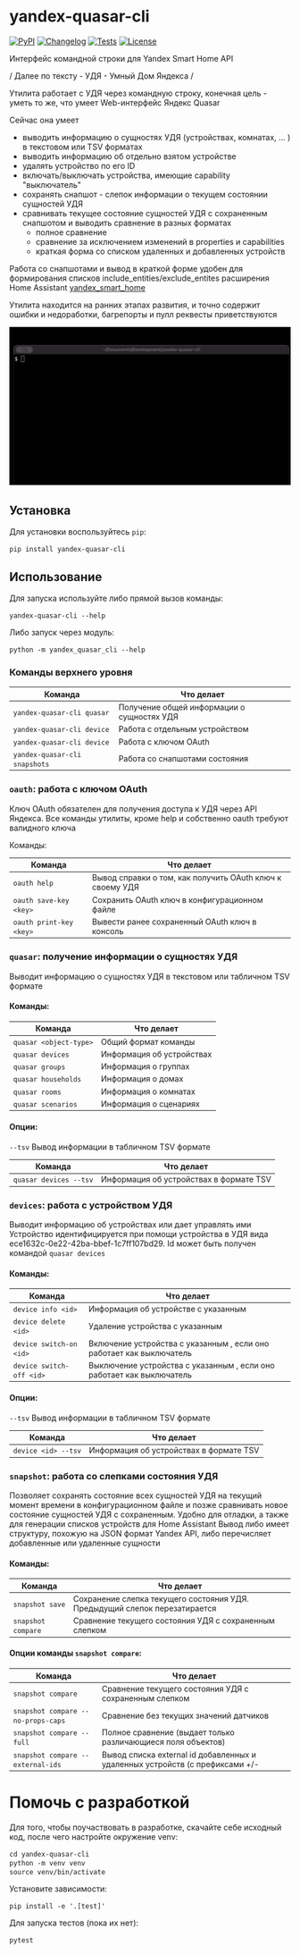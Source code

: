 # yandex-quasar-cli

[![PyPI](https://img.shields.io/pypi/v/yandex-quasar-cli.svg)](https://pypi.org/project/quasar-cli/)
[![Changelog](https://img.shields.io/github/v/release/p1ne/yandex-quasar-cli?include_prereleases&label=changelog)](https://github.com/p1ne/quasar-cli/releases)
[![Tests](https://github.com/p1ne/yandex-quasar-cli/actions/workflows/test.yml/badge.svg)](https://github.com/p1ne/quasar-cli/actions/workflows/test.yml)
[![License](https://img.shields.io/badge/license-Apache%202.0-blue.svg)](https://github.com/p1ne/quasar-cli/blob/master/LICENSE)

Интерфейс командной строки для Yandex Smart Home API

/ Далее по тексту - УДЯ - Умный Дом Яндекса /

Утилита работает с УДЯ через командную строку, конечная цель - уметь то же, что умеет Web-интерфейс Яндекс Quasar

Сейчас она умеет
 - выводить информацию о сущностях УДЯ (устройствах, комнатах, ... ) в текстовом или TSV форматах
 - выводить информацию об отдельно взятом устройстве
 - удалять устройство по его ID
 - включать/выключать устройства, имеющие capability "выключатель"
 - сохранять снапшот - слепок информации о текущем состоянии сущностей УДЯ
 - сравнивать текущее состояние сущностей УДЯ с сохраненным снапшотом и выводить сравнение в разных форматах
   - полное сравнение
   - сравнение за исключением изменений в properties и capabilities
   - краткая форма со списком удаленных и добавленных устройств

Работа со снапшотами и вывод в краткой форме удобен для формирования списков include_entities/exclude_entites расширения
Home Assistant [yandex_smart_home](https://github.com/dext0r/yandex_smart_home)

Утилита находится на ранних этапах развития, и точно содержит ошибки и недоработки, багрепорты и пулл реквесты
приветствуются

![Screeecast](quasar.gif)

## Установка

Для установки воспользуйтесь `pip`:

    pip install yandex-quasar-cli

## Использование

Для запуска используйте либо прямой вызов команды:

    yandex-quasar-cli --help

Либо запуск через модуль:

    python -m yandex_quasar_cli --help

### Команды верхнего уровня

| Команда                                       | Что делает                                  |
|-----------------------------------------------|---------------------------------------------|
| ```yandex-quasar-cli quasar```                | Получение общей информации о сущностях УДЯ  |
| ```yandex-quasar-cli device```                | Работа с отдельным устройством  |
| ```yandex-quasar-cli device```                | Работа с ключом OAuth  |
| ```yandex-quasar-cli snapshots```             | Работа со снапшотами состояния  |

### ```oauth```: работа с ключом OAuth

Ключ OAuth обязателен для получения доступа к УДЯ через API Яндекса. Все команды утилиты, кроме help и собственно oauth
требуют валидного ключа

Команды:

| Команда                                       | Что делает                                                |
|-----------------------------------------------|-----------------------------------------------------------|
| ```oauth help```                              | Вывод справки о том, как получить OAuth ключ к своему УДЯ |
| ```oauth save-key <key>```  | Сохранить OAuth ключ в конфигурационном файле             |
| ```oauth print-key <key>``` | Вывести ранее сохраненный OAuth ключ в консоль            |

### ```quasar```: получение информации о сущностях УДЯ

Выводит информацию о сущностях УДЯ в текстовом или табличном TSV формате

#### Команды:

| Команда                    | Что делает                              |
|----------------------------|-----------------------------------------|
| ```quasar <object-type>``` | Общий формат команды                    |
| ```quasar devices```       | Информация об устройствах               |
| ```quasar groups```        | Информация о группах                    |
| ```quasar households```    | Информация о домах                      |
| ```quasar rooms```         | Информация о комнатах                   |
| ```quasar scenarios```     | Информация о сценариях                  |

#### Опции:

```--tsv``` Вывод информации в табличном TSV формате

| Команда                    | Что делает                              |
|----------------------------|-----------------------------------------|
| ```quasar devices --tsv``` | Информация об устройствах в формате TSV |

### ```devices```: работа с устройством УДЯ

Выводит информацию об устройствах или дает управлять ими
Устройство идентифицируется при помощи <id> устройства в УДЯ вида ece1632c-0e22-42ba-bbef-1c7ff107bd29. 
Id может быть получен командой ```quasar devices```

#### Команды:

| Команда                      | Что делает                                                                 |
|------------------------------|----------------------------------------------------------------------------|
| ```device info <id>```       | Информация об устройстве с указанным <id>                                  |
| ```device delete <id>```     | Удаление устройства с указанным <id>                                       |
| ```device switch-on <id>```  | Включение устройства с указанным <id>, если оно работает как выключатель   |
| ```device switch-off <id>``` | Выключение устройства с указанным <id>, если оно работает как выключатель  |

#### Опции:

```--tsv``` Вывод информации в табличном TSV формате

| Команда                 | Что делает                              |
|-------------------------|-----------------------------------------|
| ```device <id> --tsv``` | Информация об устройствах в формате TSV |

### ```snapshot```: работа со слепками состояния УДЯ

Позволяет сохранять состояние всех сущностей УДЯ на текущий момент времени в конфигурационном файле и позже сравнивать
новое состояние сущностей УДЯ с сохраненным. Удобно для отладки, а также для генерации списков устройств для 
Home Assistant
Вывод либо имеет структуру, похожую на JSON формат Yandex API, либо перечисляет добавленные или удаленные сущности

#### Команды:

| Команда                      | Что делает                                                                 |
|------------------------------|----------------------------------------------------------------------------|
| ```snapshot save```          | Сохранение слепка текущего состояния УДЯ. Предыдущий слепок перезатирается |
| ```snapshot compare```       | Сравнение текущего состояния УДЯ с сохраненным слепком                     |

#### Опции команды ```snapshot compare```:

| Команда                      | Что делает                                                                   |
|------------------------------|------------------------------------------------------------------------------|
| ```snapshot compare```       | Сравнение текущего состояния УДЯ с сохраненным слепком                       |
| ```snapshot compare --no-props-caps```       | Сравнение без текущих значений датчиков                                      |
| ```snapshot compare --full```       | Полное сравнение (выдает только различающиеся поля объектов)                 |
| ```snapshot compare --external-ids```       | Вывод списка external id добавленных и удаленных устройств (с префиксами +/- |

# Помочь с разработкой

Для того, чтобы поучаствовать в разработке, скачайте себе исходный код, после чего настройте окружение venv:

    cd yandex-quasar-cli
    python -m venv venv
    source venv/bin/activate

Установите зависимости:

    pip install -e '.[test]'

Для запуска тестов (пока их нет):

    pytest
